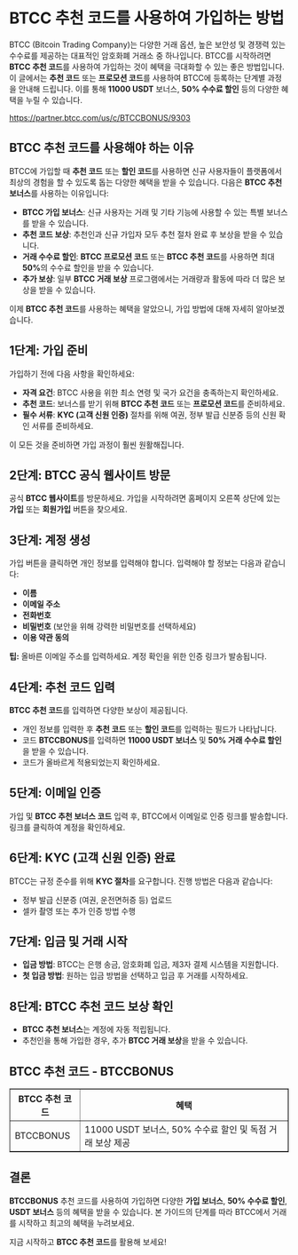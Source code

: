 <h1>BTCC 추천 코드를 사용하여 가입하는 방법</h1>
</header>

<section>
<p>BTCC (Bitcoin Trading Company)는 다양한 거래 옵션, 높은 보안성 및 경쟁력 있는 수수료를 제공하는 대표적인 암호화폐 거래소 중 하나입니다. BTCC를 시작하려면 <strong>BTCC 추천 코드</strong>를 사용하여 가입하는 것이 혜택을 극대화할 수 있는 좋은 방법입니다. 이 글에서는 <strong>추천 코드</strong> 또는 <strong>프로모션 코드</strong>를 사용하여 BTCC에 등록하는 단계별 과정을 안내해 드립니다. 이를 통해 <strong>11000 USDT</strong> 보너스, <strong>50% 수수료 할인</strong> 등의 다양한 혜택을 누릴 수 있습니다.</p>
</section>
<a href="https://partner.btcc.com/us/c/BTCCBONUS/9303" target="_blank">https://partner.btcc.com/us/c/BTCCBONUS/9303</a>

<section>
<h2>BTCC 추천 코드를 사용해야 하는 이유</h2>
<p>BTCC에 가입할 때 <strong>추천 코드</strong> 또는 <strong>할인 코드</strong>를 사용하면 신규 사용자들이 플랫폼에서 최상의 경험을 할 수 있도록 돕는 다양한 혜택을 받을 수 있습니다. 다음은 <strong>BTCC 추천 보너스</strong>를 사용하는 이유입니다:</p>
<ul>
<li><strong>BTCC 가입 보너스</strong>: 신규 사용자는 거래 및 기타 기능에 사용할 수 있는 특별 보너스를 받을 수 있습니다.</li>
<li><strong>추천 코드 보상</strong>: 추천인과 신규 가입자 모두 추천 절차 완료 후 보상을 받을 수 있습니다.</li>
<li><strong>거래 수수료 할인</strong>: <strong>BTCC 프로모션 코드</strong> 또는 <strong>BTCC 추천 코드</strong>를 사용하면 최대 <strong>50%</strong>의 수수료 할인을 받을 수 있습니다.</li>
<li><strong>추가 보상</strong>: 일부 <strong>BTCC 거래 보상</strong> 프로그램에서는 거래량과 활동에 따라 더 많은 보상을 받을 수 있습니다.</li>
</ul>
<p>이제 <strong>BTCC 추천 코드</strong>를 사용하는 혜택을 알았으니, 가입 방법에 대해 자세히 알아보겠습니다.</p>
</section>

<section>
<h2>1단계: 가입 준비</h2>
<p>가입하기 전에 다음 사항을 확인하세요:</p>
<ul>
<li><strong>자격 요건</strong>: BTCC 사용을 위한 최소 연령 및 국가 요건을 충족하는지 확인하세요.</li>
<li><strong>추천 코드</strong>: 보너스를 받기 위해 <strong>BTCC 추천 코드</strong> 또는 <strong>프로모션 코드</strong>를 준비하세요.</li>
<li><strong>필수 서류</strong>: <strong>KYC (고객 신원 인증)</strong> 절차를 위해 여권, 정부 발급 신분증 등의 신원 확인 서류를 준비하세요.</li>
</ul>
<p>이 모든 것을 준비하면 가입 과정이 훨씬 원활해집니다.</p>
</section>

<section>
<h2>2단계: BTCC 공식 웹사이트 방문</h2>
<p>공식 <strong>BTCC 웹사이트</strong>를 방문하세요. 가입을 시작하려면 홈페이지 오른쪽 상단에 있는 <strong>가입</strong> 또는 <strong>회원가입</strong> 버튼을 찾으세요.</p>
</section>

<section>
<h2>3단계: 계정 생성</h2>
<p>가입 버튼을 클릭하면 개인 정보를 입력해야 합니다. 입력해야 할 정보는 다음과 같습니다:</p>
<ul>
<li><strong>이름</strong></li>
<li><strong>이메일 주소</strong></li>
<li><strong>전화번호</strong></li>
<li><strong>비밀번호</strong> (보안을 위해 강력한 비밀번호를 선택하세요)</li>
<li><strong>이용 약관 동의</strong></li>
</ul>
<p><strong>팁:</strong> 올바른 이메일 주소를 입력하세요. 계정 확인을 위한 인증 링크가 발송됩니다.</p>
</section>

<section>
<h2>4단계: 추천 코드 입력</h2>
<p><strong>BTCC 추천 코드</strong>를 입력하면 다양한 보상이 제공됩니다.</p>
<ul>
<li>개인 정보를 입력한 후 <strong>추천 코드</strong> 또는 <strong>할인 코드</strong>를 입력하는 필드가 나타납니다.</li>
<li>코드 <strong>BTCCBONUS</strong>를 입력하면 <strong>11000 USDT 보너스</strong> 및 <strong>50% 거래 수수료 할인</strong>을 받을 수 있습니다.</li>
<li>코드가 올바르게 적용되었는지 확인하세요.</li>
</ul>
</section>

<section>
<h2>5단계: 이메일 인증</h2>
<p>가입 및 <strong>BTCC 추천 보너스 코드</strong> 입력 후, BTCC에서 이메일로 인증 링크를 발송합니다. 링크를 클릭하여 계정을 확인하세요.</p>
</section>

<section>
<h2>6단계: KYC (고객 신원 인증) 완료</h2>
<p>BTCC는 규정 준수를 위해 <strong>KYC 절차</strong>를 요구합니다. 진행 방법은 다음과 같습니다:</p>
<ul>
<li>정부 발급 신분증 (여권, 운전면허증 등) 업로드</li>
<li>셀카 촬영 또는 추가 인증 방법 수행</li>
</ul>
</section>

<section>
<h2>7단계: 입금 및 거래 시작</h2>
<ul>
<li><strong>입금 방법</strong>: BTCC는 은행 송금, 암호화폐 입금, 제3자 결제 시스템을 지원합니다.</li>
<li><strong>첫 입금 방법</strong>: 원하는 입금 방법을 선택하고 입금 후 거래를 시작하세요.</li>
</ul>
</section>

<section>
<h2>8단계: BTCC 추천 코드 보상 확인</h2>
<ul>
<li><strong>BTCC 추천 보너스</strong>는 계정에 자동 적립됩니다.</li>
<li>추천인을 통해 가입한 경우, 추가 <strong>BTCC 거래 보상</strong>을 받을 수 있습니다.</li>
</ul>
</section>

<section>
<h2>BTCC 추천 코드 - BTCCBONUS</h2>
<table border="1">
<thead>
<tr>
<th>BTCC 추천 코드</th>
<th>혜택</th>
</tr>
</thead>
<tbody>
<tr>
<td>BTCCBONUS</td>
<td>11000 USDT 보너스, 50% 수수료 할인 및 독점 거래 보상 제공</td>
</tr>
</tbody>
</table>
</section>

<section>
<h2>결론</h2>
<p><strong>BTCCBONUS</strong> 추천 코드를 사용하여 가입하면 다양한 <strong>가입 보너스</strong>, <strong>50% 수수료 할인</strong>, <strong>USDT 보너스</strong> 등의 혜택을 받을 수 있습니다. 본 가이드의 단계를 따라 BTCC에서 거래를 시작하고 최고의 혜택을 누려보세요.</p>
<p>지금 시작하고 <strong>BTCC 추천 코드</strong>를 활용해 보세요!</p>
</section>
